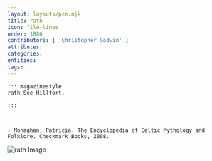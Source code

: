 ```yaml
---
layout: layouts/pce.njk
title: rath
icon: file-lines
order: 1886
contributors: [ 'Christopher Godwin' ]
attributes:
categories:
entities:
tags:
---
```

``` tab [group1:Info]
::: magazinestyle
rath See Hillfort.

:::
```
``` tab [group1:Attributes]
```
``` tab [group1:Entities]
```
``` tab [group1:Sources]
- Monaghan, Patricia. The Encyclopedia of Celtic Mythology and Folklore. Checkmark Books, 2008.
```
![rath Image]([None])
